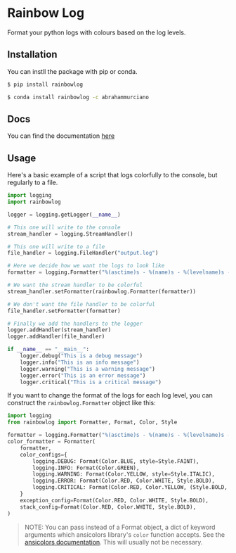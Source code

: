 # Rainbow Log

Format your python logs with colours based on the log levels.

## Installation

You can instll the package with pip or conda.
```sh
$ pip install rainbowlog
```
```sh
$ conda install rainbowlog -c abrahammurciano
```

## Docs

You can find the documentation [here](https://abrahammurciano.github.io/rainbowlog/rainbowlog)

## Usage

Here's a basic example of a script that logs colorfully to the console, but regularly to a file.

```python
import logging
import rainbowlog

logger = logging.getLogger(__name__)

# This one will write to the console
stream_handler = logging.StreamHandler()

# This one will write to a file
file_handler = logging.FileHandler("output.log")

# Here we decide how we want the logs to look like
formatter = logging.Formatter("%(asctime)s - %(name)s - %(levelname)s - %(message)s")

# We want the stream handler to be colorful
stream_handler.setFormatter(rainbowlog.Formatter(formatter))

# We don't want the file handler to be colorful
file_handler.setFormatter(formatter)

# Finally we add the handlers to the logger
logger.addHandler(stream_handler)
logger.addHandler(file_handler)

if __name__ == "__main__":
	logger.debug("This is a debug message")
	logger.info("This is an info message")
	logger.warning("This is a warning message")
	logger.error("This is an error message")
	logger.critical("This is a critical message")
```

If you want to change the format of the logs for each log level, you can construct the `rainbowlog.Formatter` object like this:

```py
import logging
from rainbowlog import Formatter, Format, Color, Style

formatter = logging.Formatter("%(asctime)s - %(name)s - %(levelname)s - %(message)s")
color_formatter = Formatter(
	formatter,
	color_configs={
		logging.DEBUG: Format(Color.BLUE, style=Style.FAINT),
		logging.INFO: Format(Color.GREEN),
		logging.WARNING: Format(Color.YELLOW, style=Style.ITALIC),
		logging.ERROR: Format(Color.RED, Color.WHITE, Style.BOLD),
		logging.CRITICAL: Format(Color.RED, Color.YELLOW, (Style.BOLD, Style.UNDERLINE)),
	}
	exception_config=Format(Color.RED, Color.WHITE, Style.BOLD),
	stack_config=Format(Color.RED, Color.WHITE, Style.BOLD),
)
```

> NOTE: You can pass instead of a Format object, a dict of keyword arguments which ansicolors library's `color` function accepts. See the [ansicolors documentation](https://pypi.org/project/ansicolors/). This will usually not be necessary.